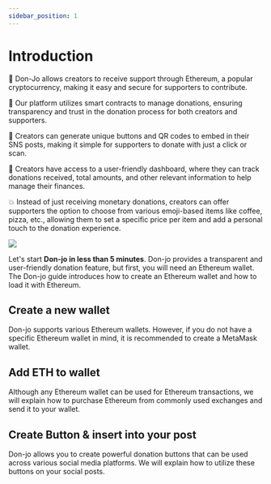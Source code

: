 ```yaml
---
sidebar_position: 1
---
```


# Introduction

💸 Don-Jo allows creators to receive support through Ethereum, a popular cryptocurrency, making it easy and secure for supporters to contribute.

🤝 Our platform utilizes smart contracts to manage donations, ensuring transparency and trust in the donation process for both creators and supporters.

💅 Creators can generate unique buttons and QR codes to embed in their SNS posts, making it simple for supporters to donate with just a click or scan.

🧐 Creators have access to a user-friendly dashboard, where they can track donations received, total amounts, and other relevant information to help manage their finances.

💥 Instead of just receiving monetary donations, creators can offer supporters the option to choose from various emoji-based items like coffee, pizza, etc., allowing them to set a specific price per item and add a personal touch to the donation experience.

![](/img/intro-img.jpg)

Let's start **Don-jo in less than 5 minutes**. Don-jo provides a transparent and user-friendly donation feature, but first, you will need an Ethereum wallet. The Don-jo guide introduces how to create an Ethereum wallet and how to load it with Ethereum.

## Create a new wallet

Don-jo supports various Ethereum wallets. However, if you do not have a specific Ethereum wallet in mind, it is recommended to create a MetaMask wallet.

## Add ETH to wallet

Although any Ethereum wallet can be used for Ethereum transactions, we will explain how to purchase Ethereum from commonly used exchanges and send it to your wallet.

## Create Button & insert into your post

Don-jo allows you to create powerful donation buttons that can be used across various social media platforms. We will explain how to utilize these buttons on your social posts.

